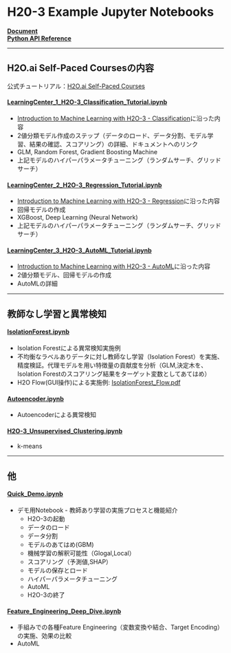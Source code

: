 # H20-3 Example Jupyter Notebooks

[**Document**](https://docs.h2o.ai/h2o/latest-stable/h2o-docs/index.html)  
[**Python API Reference**](https://docs.h2o.ai/h2o/latest-stable/h2o-py/docs/index.html)

***
## H2O.ai Self-Paced Coursesの内容
公式チュートリアル：[H2O.ai Self-Paced Courses](https://h2oai.github.io/tutorials/)  

#### [LearningCenter_1_H2O-3_Classification_Tutorial.ipynb](./LearningCenter_1_H2O-3_Classification_Tutorial.ipynb)
- [Introduction to Machine Learning with H2O-3 - Classification](https://h2oai.github.io/tutorials/introduction-to-machine-learning-with-h2o-3-classification/#0)に沿った内容
- 2値分類モデル作成のステップ（データのロード、データ分割、モデル学習、結果の確認、スコアリング）の詳細、ドキュメントへのリンク
- GLM, Random Forest, Gradient Boosting Machine
- 上記モデルのハイパーパラメータチューニング（ランダムサーチ、グリッドサーチ）

#### [LearningCenter_2_H2O-3_Regression_Tutorial.ipynb](./LearningCenter_2_H2O-3_Regression_Tutorial.ipynb)
- [Introduction to Machine Learning with H2O-3 - Regression](https://h2oai.github.io/tutorials/introduction-to-machine-learning-with-h2o-3-regression/#0)に沿った内容  
- 回帰モデルの作成
- XGBoost, Deep Learning (Neural Network)
- 上記モデルのハイパーパラメータチューニング（ランダムサーチ、グリッドサーチ）

#### [LearningCenter_3_H2O-3_AutoML_Tutorial.ipynb](./LearningCenter_3_H2O-3_AutoML_Tutorial.ipynb)
- [Introduction to Machine Learning with H2O-3 - AutoML](https://h2oai.github.io/tutorials/introduction-to-machine-learning-with-h2o-3-automl/#0)に沿った内容
- 2値分類モデル、回帰モデルの作成
- AutoMLの詳細


***
## 教師なし学習と異常検知

#### [IsolationForest.ipynb](./IsolationForest.ipynb)
- Isolation Forestによる異常検知実施例
- 不均衡なラベルありデータに対し教師なし学習（Isolation Forest）を実施、精度検証。代理モデルを用い特徴量の貢献度を分析（GLM,決定木を、Isolation Forestのスコアリング結果をターゲット変数としてあてはめ）
- H2O Flow(GUI操作)による実施例: [IsolationForest_Flow.pdf](./IsolationForest_Flow.pdf)

#### [Autoencoder.ipynb](./Autoencoder.ipynb)
- Autoencoderによる異常検知

#### [H2O-3_Unsupervised_Clustering.ipynb](./H2O-3_Unsupervised_Clustering.ipynb)
- k-means


***
## 他
#### [Quick_Demo.ipynb](./Quick_Demo.ipynb)
- デモ用Notebook - 教師あり学習の実施プロセスと機能紹介
  - H2O-3の起動
  - データのロード
  - データ分割
  - モデルのあてはめ(GBM)
  - 機械学習の解釈可能性（Glogal,Local）
  - スコアリング（予測値,SHAP）
  - モデルの保存とロード
  - ハイパーパラメータチューニング
  - AutoML
  - H2O-3の終了

#### [Feature_Engineering_Deep_Dive.ipynb](./Feature_Engineering_Deep_Dive.ipynb)
- 手組みでの各種Feature Engineering（変数変換や結合、Target Encoding）の実施、効果の比較
- AutoML


